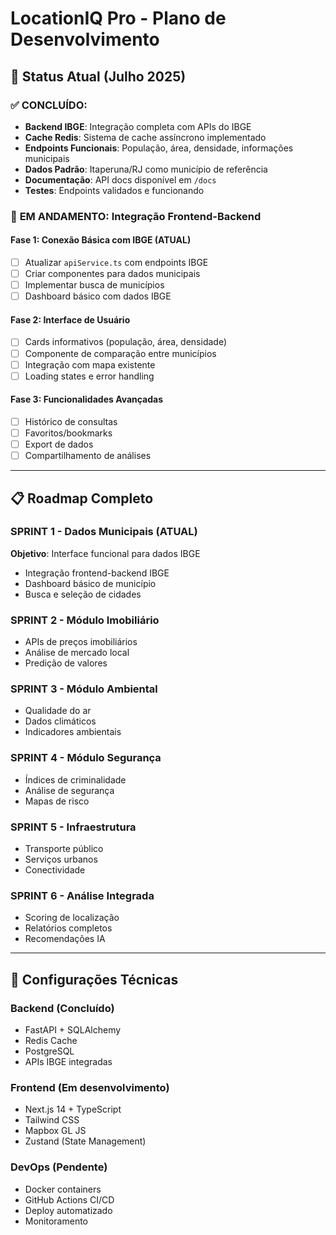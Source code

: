 # LocationIQ Pro - Plano de Desenvolvimento

## 🎯 Status Atual (Julho 2025)

### ✅ **CONCLUÍDO:**
- **Backend IBGE**: Integração completa com APIs do IBGE
- **Cache Redis**: Sistema de cache assíncrono implementado
- **Endpoints Funcionais**: População, área, densidade, informações municipais
- **Dados Padrão**: Itaperuna/RJ como município de referência
- **Documentação**: API docs disponível em `/docs`
- **Testes**: Endpoints validados e funcionando

### 🚀 **EM ANDAMENTO: Integração Frontend-Backend**

#### **Fase 1: Conexão Básica com IBGE (ATUAL)**
- [ ] Atualizar `apiService.ts` com endpoints IBGE
- [ ] Criar componentes para dados municipais
- [ ] Implementar busca de municípios
- [ ] Dashboard básico com dados IBGE

#### **Fase 2: Interface de Usuário**
- [ ] Cards informativos (população, área, densidade)
- [ ] Componente de comparação entre municípios
- [ ] Integração com mapa existente
- [ ] Loading states e error handling

#### **Fase 3: Funcionalidades Avançadas**
- [ ] Histórico de consultas
- [ ] Favoritos/bookmarks
- [ ] Export de dados
- [ ] Compartilhamento de análises

---

## 📋 **Roadmap Completo**

### **SPRINT 1 - Dados Municipais (ATUAL)**
**Objetivo**: Interface funcional para dados IBGE
- Integração frontend-backend IBGE
- Dashboard básico de município
- Busca e seleção de cidades

### **SPRINT 2 - Módulo Imobiliário**
- APIs de preços imobiliários
- Análise de mercado local
- Predição de valores

### **SPRINT 3 - Módulo Ambiental**
- Qualidade do ar
- Dados climáticos
- Indicadores ambientais

### **SPRINT 4 - Módulo Segurança**
- Índices de criminalidade
- Análise de segurança
- Mapas de risco

### **SPRINT 5 - Infraestrutura**
- Transporte público
- Serviços urbanos
- Conectividade

### **SPRINT 6 - Análise Integrada**
- Scoring de localização
- Relatórios completos
- Recomendações IA

---

## 🔧 **Configurações Técnicas**

### **Backend (Concluído)**
- FastAPI + SQLAlchemy
- Redis Cache
- PostgreSQL
- APIs IBGE integradas

### **Frontend (Em desenvolvimento)**
- Next.js 14 + TypeScript
- Tailwind CSS
- Mapbox GL JS
- Zustand (State Management)

### **DevOps (Pendente)**
- Docker containers
- GitHub Actions CI/CD
- Deploy automatizado
- Monitoramento